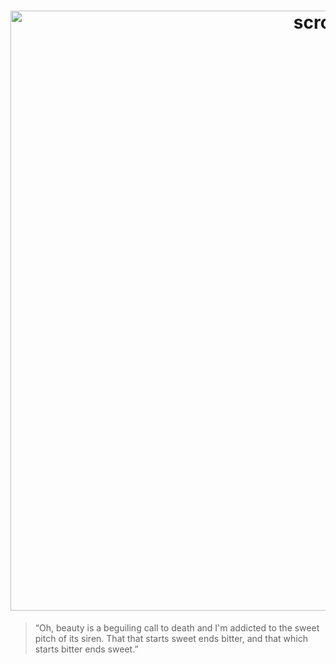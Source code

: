<h1 align="center">
    <a href="https://github.com/fehawen/dotfiles">
        <img alt="scrot" src="https://user-images.githubusercontent.com/36552788/98402561-cb550880-2067-11eb-984c-d386cff56173.png" width="960">
    </a>
    <br>
</h1>

> “Oh, beauty is a beguiling call to death and I'm addicted to the sweet pitch of its siren. That that starts sweet ends bitter, and that which starts bitter ends sweet.”

